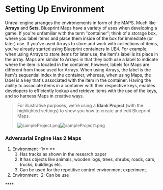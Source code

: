# Setting Up Environment

Unreal engine arranges the environements in form of the MAPS. Much like **Arrays** and **Sets**, Blueprint Maps have a variety of uses when developing a game. If you're unfamiliar with the term "container"; think of a storage box, where you label items and place them inside of the box for immediate \(or later\) use. If you've used Arrays to store and work with collections of items, you've already started using Blueprint containers in UE4. For example, when using Arrays to store items for later use, the item's label is its place in the array. Maps are similar to Arrays in that they both use a label to indicate where the item is located in the container, however, labels for Maps are different from those used for Arrays. When using Arrays, the label is the item's sequential index in the container, whereas, when using Maps, the label is a key that's associated with the item in the container. Having the ability to associate items in a container with their respective keys, enables developers to efficiently lookup and retrieve items with the use of the keys, and so harness Maps in creative ways.

> For illustrative purposes, we're using a **Blank Project** \(with the highlighted settings\) to show you how to create and edit Blueprint Maps.  
>
>
> ![sampleProject.png](https://docs.unrealengine.com/Images/Engine/Blueprints/UserGuide/Maps/sampleProject.jpg)![sampleProject1.png](https://docs.unrealengine.com/Images/Engine/Blueprints/UserGuide/Maps/sampleProject1.jpg)

### **Adversarial Engine Has 2 Maps**

1. Environment -1**:** 
   1. Has tracks as shown in the research paper
   2. It has objects like animals, wooden logs, trees, shrubs, roads, cars, trucks, buildings etc. 
   3. Can be used for the repetitive control environment experiment.    
2. Environment -2: Can be use

\*\*\*\*

